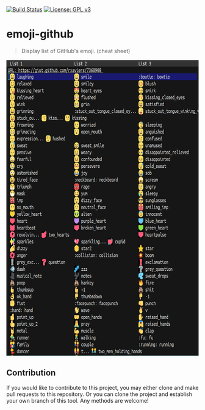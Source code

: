 [![Build Status](https://travis-ci.com/jcs090218/emoji-github.svg?branch=master)](https://travis-ci.com/jcs090218/emoji-github)
[![License: GPL v3](https://img.shields.io/badge/License-GPL%20v3-blue.svg)](https://www.gnu.org/licenses/gpl-3.0)

# emoji-github
> Display list of GitHub's emoji.  (cheat sheet)

<p align="center">
<img src="./etc/emoji-github_screenshot_01.png" width="693" height="777"/>
</p>


## Contribution

If you would like to contribute to this project, you may either
clone and make pull requests to this repository. Or you can
clone the project and establish your own branch of this tool.
Any methods are welcome!
